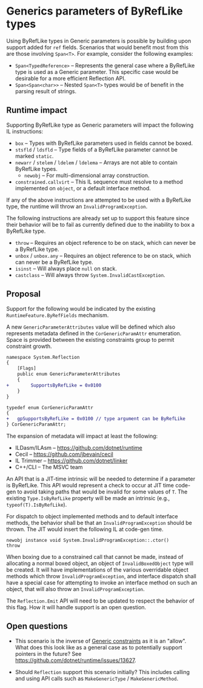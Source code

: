 # Generics parameters of ByRefLike types

Using ByRefLike types in Generic parameters is possible by building upon support added for `ref` fields. Scenarios that would benefit most from this are those involving `Span<T>`. For example, consider the following examples:

- `Span<TypedReference>` &ndash; Represents the general case where a ByRefLike type is used as a Generic parameter. This specific case would be desirable for a more efficient Reflection API.
- `Span<Span<char>>` &ndash; Nested `Span<T>` types would be of benefit in the parsing result of strings.

## Runtime impact

Supporting ByRefLike type as Generic parameters will impact the following IL instructions:

- `box` &ndash; Types with ByRefLike parameters used in fields cannot be boxed.
- `stsfld` / `ldsfld` &ndash; Type fields of a ByRefLike parameter cannot be marked `static`.
- `newarr` / `stelem` / `ldelem` / `ldelema` &ndash; Arrays are not able to contain ByRefLike types.
    - `newobj` &ndash; For multi-dimensional array construction.
- `constrained.callvirt` &ndash; This IL sequence must resolve to a method implemented on `object`, or a default interface method.

If any of the above instructions are attempted to be used with a ByRefLike type, the runtime will throw an `InvalidProgramException`.

The following instructions are already set up to support this feature since their behavior will be to fail as currently defined due to the inability to box a ByRefLike type.

- `throw` &ndash; Requires an object reference to be on stack, which can never be a ByRefLike type.
- `unbox` / `unbox.any` &ndash; Requires an object reference to be on stack, which can never be a ByRefLike type.
- `isinst` &ndash; Will always place `null` on stack.
- `castclass` &ndash; Will always throw `System.InvalidCastException`.

## Proposal

Support for the following would be indicated by the existing `RuntimeFeature.ByRefFields` mechanism.

A new `GenericParameterAttributes` value will be defined which also represents metadata defined in the `CorGenericParamAttr` enumeration. Space is provided between the existing constraints group to permit constraint growth.

```diff
namespace System.Reflection
{
    [Flags]
    public enum GenericParameterAttributes
    {
+        SupportsByRefLike = 0x0100
    }
}
```

```diff
typedef enum CorGenericParamAttr
{
+   gpSupportsByRefLike = 0x0100 // type argument can be ByRefLike
} CorGenericParamAttr;
```

The expansion of metadata will impact at least the following:

- ILDasm/ILAsm &ndash; https://github.com/dotnet/runtime
- Cecil &ndash; https://github.com/jbevain/cecil
- IL Trimmer &ndash; https://github.com/dotnet/linker
- C++/CLI &ndash; The MSVC team

An API that is a JIT-time intrinsic will be needed to determine if a parameter is ByRefLike. This API would represent a check to occur at JIT time code-gen to avoid taking paths that would be invalid for some values of `T`. The existing `Type.IsByRefLike` property will be made an intrinsic (e.g., `typeof(T).IsByRefLike`).

For dispatch to object implemented methods and to default interface methods, the behavior shall be that an `InvalidProgramException` should be thrown. The JIT would insert the following IL at code-gen time.

```
newobj instance void System.InvalidProgramException::.ctor()
throw
```

When boxing due to a constrained call that cannot be made, instead of allocating a normal boxed object, an object of `InvalidBoxedObject` type will be created. It will have implementations of the various overridable object methods which throw `InvalidProgramException`, and interface dispatch shall have a special case for attempting to invoke an interface method on such an object, that will also throw an `InvalidProgramException`.

The `Reflection.Emit` API will need to be updated to respect the behavior of this flag. How it will handle support is an open question.

## Open questions

- This scenario is the inverse of [Generic constraints](https://docs.microsoft.com/dotnet/csharp/programming-guide/generics/constraints-on-type-parameters) as it is an "allow". What does this look like as a general case as to potentially support pointers in the future? See https://github.com/dotnet/runtime/issues/13627.

- Should `Reflection` support this scenario initially? This includes calling and using API calls such as `MakeGenericType` / `MakeGenericMethod`.
